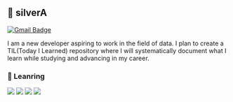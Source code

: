 ## :fish_cake: silverA
[![Gmail Badge](https://img.shields.io/badge/Gmail-d14836?style=flat-square&logo=Gmail&logoColor=white&link=mailto:silvermare01@gmail.com)](mailto:silvermare01@gmail.com)

I am a new developer aspiring to work in the field of data. I plan to create a TIL(Today I Learned) repository where I will systematically document what I learn while studying and advancing in my career.

###    :stars: Leanring
<img src="https://img.shields.io/badge/Python-3776AB?style=for-the-badge&logo=Python&logoColor=white"> <img src="https://img.shields.io/badge/mysql-4479A1?style=for-the-badge&logo=mysql&logoColor=white"> <img src="https://img.shields.io/badge/git-F05032?style=for-the-badge&logo=git&logoColor=white"> <img src="https://img.shields.io/badge/github-181717?style=for-the-badge&logo=github&logoColor=white">